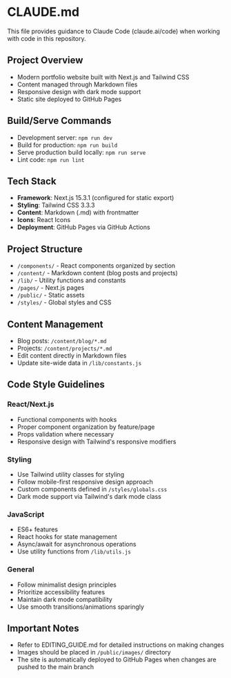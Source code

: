 # CLAUDE.md

This file provides guidance to Claude Code (claude.ai/code) when working with code in this repository.

## Project Overview
- Modern portfolio website built with Next.js and Tailwind CSS
- Content managed through Markdown files
- Responsive design with dark mode support
- Static site deployed to GitHub Pages

## Build/Serve Commands
- Development server: `npm run dev`
- Build for production: `npm run build`
- Serve production build locally: `npm run serve`
- Lint code: `npm run lint`

## Tech Stack
- **Framework**: Next.js 15.3.1 (configured for static export)
- **Styling**: Tailwind CSS 3.3.3
- **Content**: Markdown (.md) with frontmatter
- **Icons**: React Icons
- **Deployment**: GitHub Pages via GitHub Actions

## Project Structure
- `/components/` - React components organized by section
- `/content/` - Markdown content (blog posts and projects)
- `/lib/` - Utility functions and constants
- `/pages/` - Next.js pages
- `/public/` - Static assets
- `/styles/` - Global styles and CSS

## Content Management
- Blog posts: `/content/blog/*.md`
- Projects: `/content/projects/*.md`
- Edit content directly in Markdown files
- Update site-wide data in `/lib/constants.js`

## Code Style Guidelines

### React/Next.js
- Functional components with hooks
- Proper component organization by feature/page
- Props validation where necessary
- Responsive design with Tailwind's responsive modifiers

### Styling
- Use Tailwind utility classes for styling
- Follow mobile-first responsive design approach
- Custom components defined in `/styles/globals.css`
- Dark mode support via Tailwind's dark mode class

### JavaScript
- ES6+ features
- React hooks for state management
- Async/await for asynchronous operations
- Use utility functions from `/lib/utils.js`

### General
- Follow minimalist design principles
- Prioritize accessibility features
- Maintain dark mode compatibility
- Use smooth transitions/animations sparingly

## Important Notes
- Refer to EDITING_GUIDE.md for detailed instructions on making changes
- Images should be placed in `/public/images/` directory
- The site is automatically deployed to GitHub Pages when changes are pushed to the main branch